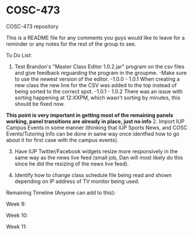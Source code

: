 # COSC-473
COSC-473 repository

This is a README file for any comments you guys would like to leave for a reminder or any notes for the rest of the group to see.


To Do List:
1. Test Brandon's "Master Class Editor 1.0.2.jar" program on the csv files and give feedback reguarding the program in the groupme.
    -Make sure to use the newest version of the editor.
    -1.0.0 - 1.0.1 When creating a new class the new line for the CSV was added to the top instead of being sorted to the correct spot.
    -1.0.1 - 1.0.2 There was an issue with sorting happening at 12:XXPM, which wasn't sorting by minutes, this should be fixed now.

**This point is very important in getting most of the remaining panels working, panel transitions are already in place, just no info**
2. Import IUP Campus Events in some manner (thinking that IUP Sports News, and COSC Events/Tutoring Info can be done in same way once identfied how to go about it for first case with the campus events).

3. Have IUP Twitter/Facebook widgets resize more responsively in the same way as the news live feed (small job, Dan will most likely do this since he did the resizing of the news live feed).

4. Identify how to change class schedule file being read and shown depending on IP address of TV monitor being used.

Remaining Timeline (Anyone can add to this):

Week 9:

Week 10:

Week 11:
